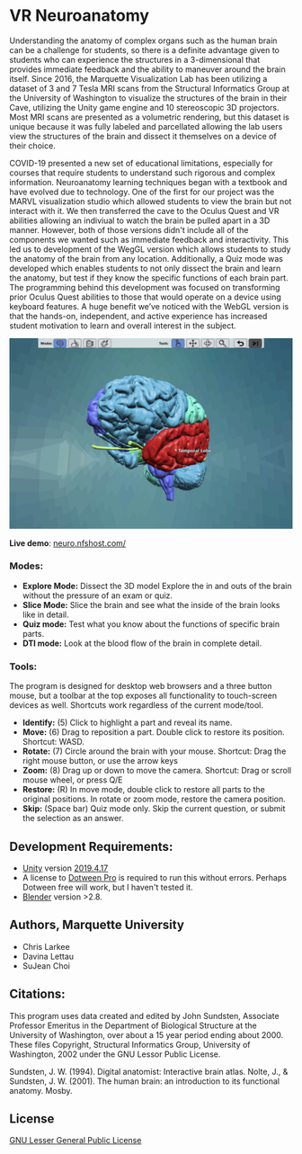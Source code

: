 # VR Neuroanatomy
Understanding the anatomy of complex organs such as the human brain can be a challenge for students, so there is a definite advantage given to students who can experience the structures in a 3-dimensional that provides immediate feedback and the ability to maneuver around the brain itself. Since 2016, the Marquette Visualization Lab has been utilizing a dataset of 3 and 7 Tesla MRI scans from the Structural Informatics Group at the University of Washington to visualize the structures of the brain in their Cave, utilizing the Unity game engine and 10 stereoscopic 3D projectors. Most MRI scans are presented as a volumetric rendering, but this dataset is unique because it was fully labeled and parcellated allowing the lab users view the structures of the brain and dissect it themselves on a device of their choice.

COVID-19 presented a new set of educational limitations, especially for courses that require students to understand such rigorous and complex information. Neuroanatomy learning techniques began with a textbook and have evolved due to technology. One of the first for our project was the MARVL visualization studio which allowed students to view the brain but not interact with it. We then transferred the cave to the Oculus Quest and VR abilities allowing an indiviual to watch the brain be pulled apart in a 3D manner. However, both of those versions didn't include all of the components we wanted such as immediate feedback and interactivity. This led us to development of the WegGL version which allows students to study the anatomy of the brain from any location. Additionally, a Quiz mode was developed which enables students to not only dissect the brain and learn the anatomy, but test if they know the specific functions of each brain part. The programming behind this development was focused on transforming prior Oculus Quest abilities to those that would operate on a device using keyboard features. A huge benefit we’ve noticed with the WebGL version is that the hands-on, independent, and active experience has increased student motivation to learn and overall interest in the subject. 

![Screenshot](Art/screenshot01.jpg)

**Live demo**: [neuro.nfshost.com/](http://neuro.nfshost.com/)

### Modes:
* **Explore Mode:** Dissect the 3D model Explore the in and outs of the brain without the pressure of an exam or quiz. 
* **Slice Mode:** Slice the brain and see what the inside of the brain looks like in detail. 
* **Quiz mode:** Test what you know about the functions of specific brain parts. 
* **DTI mode:** Look at the blood flow of the brain in complete detail. 

### Tools:
The program is designed for desktop web browsers and a three button mouse, but a toolbar at the top exposes all functionality to touch-screen devices as well. Shortcuts work regardless of the current mode/tool.
* **Identify:** (5) Click to highlight a part and reveal its name.
* **Move:** (6) Drag to reposition a part. Double click to restore its position. Shortcut: WASD.
* **Rotate:** (7) Circle around the brain with your mouse. Shortcut: Drag the right mouse button, or use the arrow keys
* **Zoom:** (8) Drag up or down to move the camera. Shortcut: Drag or scroll mouse wheel, or press Q/E
* **Restore:** (R) In move mode, double click to restore all parts to the original positions. In rotate or zoom mode, restore the camera position.
* **Skip:** (Space bar) Quiz mode only. Skip the current question, or submit the selection as an answer.

## Development Requirements:
* [Unity](https://unity.com/) version [2019.4.17](https://unity3d.com/unity/qa/lts-releases?version=2019.4)
* A license to [Dotween Pro](https://assetstore.unity.com/packages/tools/visual-scripting/dotween-pro-32416) is required to run this without errors. Perhaps Dotween free will work, but I haven't tested it.
* [Blender](https://www.blender.org/) version >2.8.

## Authors, Marquette University
* Chris Larkee
* Davina Lettau 
* SuJean Choi

## Citations: 
This program uses data created and edited by John Sundsten, Associate Professor Emeritus in the Department of Biological Structure at the University of Washington, over about a 15 year period ending about 2000. These files Copyright, Structural Informatics Group, University of Washington, 2002 under the GNU Lessor Public License. 

Sundsten, J. W. (1994). Digital anatomist: Interactive brain atlas. 
Nolte, J., & Sundsten, J. W. (2001). The human brain: an introduction to its functional anatomy. Mosby. 

## License
[GNU Lesser General Public License](LICENSE.md)

